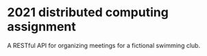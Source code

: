 # 2021 distributed computing assignment
A RESTful API for organizing meetings for a fictional swimming club.
